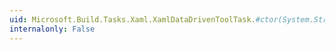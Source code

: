 ```yaml
---
uid: Microsoft.Build.Tasks.Xaml.XamlDataDrivenToolTask.#ctor(System.String[],System.Resources.ResourceManager)
internalonly: False
---
```

